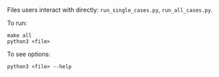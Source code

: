 Files users interact with directly: `run_single_cases.py`, `run_all_cases.py`.

To run:

    make all
    python3 <file>

To see options:

    python3 <file> --help
